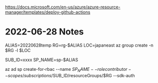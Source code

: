 https://docs.microsoft.com/en-us/azure/azure-resource-manager/templates/deploy-github-actions

# 2022-06-28 Notes
ALIAS=20220628temp
RG=rg-$ALIAS
LOC=japaneast
az group create -n $RG -l $LOC

SUB_ID=xxxx
SP_NAME=sp-$ALIAS

az ad sp create-for-rbac --name $SP_NAME --role contributor --scopes /subscriptions/$SUB_ID/resourceGroups/$RG --sdk-auth